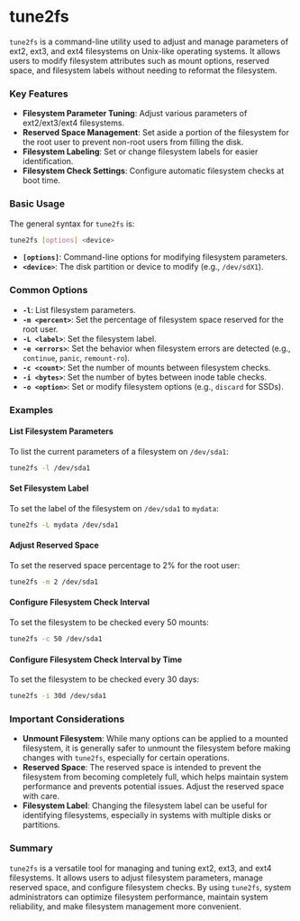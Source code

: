 # tune2fs

`tune2fs` is a command-line utility used to adjust and manage parameters of ext2, ext3, and ext4 filesystems on Unix-like operating systems. It allows users to modify filesystem attributes such as mount options, reserved space, and filesystem labels without needing to reformat the filesystem.

### Key Features

- **Filesystem Parameter Tuning**: Adjust various parameters of ext2/ext3/ext4 filesystems.
- **Reserved Space Management**: Set aside a portion of the filesystem for the root user to prevent non-root users from filling the disk.
- **Filesystem Labeling**: Set or change filesystem labels for easier identification.
- **Filesystem Check Settings**: Configure automatic filesystem checks at boot time.

### Basic Usage

The general syntax for `tune2fs` is:

```sh
tune2fs [options] <device>
```

- **`[options]`**: Command-line options for modifying filesystem parameters.
- **`<device>`**: The disk partition or device to modify (e.g., `/dev/sdX1`).

### Common Options

- **`-l`**: List filesystem parameters.
- **`-m <percent>`**: Set the percentage of filesystem space reserved for the root user.
- **`-L <label>`**: Set the filesystem label.
- **`-e <errors>`**: Set the behavior when filesystem errors are detected (e.g., `continue`, `panic`, `remount-ro`).
- **`-c <count>`**: Set the number of mounts between filesystem checks.
- **`-i <bytes>`**: Set the number of bytes between inode table checks.
- **`-o <option>`**: Set or modify filesystem options (e.g., `discard` for SSDs).

### Examples

#### List Filesystem Parameters

To list the current parameters of a filesystem on `/dev/sda1`:

```sh
tune2fs -l /dev/sda1
```

#### Set Filesystem Label

To set the label of the filesystem on `/dev/sda1` to `mydata`:

```sh
tune2fs -L mydata /dev/sda1
```

#### Adjust Reserved Space

To set the reserved space percentage to 2% for the root user:

```sh
tune2fs -m 2 /dev/sda1
```

#### Configure Filesystem Check Interval

To set the filesystem to be checked every 50 mounts:

```sh
tune2fs -c 50 /dev/sda1
```

#### Configure Filesystem Check Interval by Time

To set the filesystem to be checked every 30 days:

```sh
tune2fs -i 30d /dev/sda1
```

### Important Considerations

- **Unmount Filesystem**: While many options can be applied to a mounted filesystem, it is generally safer to unmount the filesystem before making changes with `tune2fs`, especially for certain operations.
- **Reserved Space**: The reserved space is intended to prevent the filesystem from becoming completely full, which helps maintain system performance and prevents potential issues. Adjust the reserved space with care.
- **Filesystem Label**: Changing the filesystem label can be useful for identifying filesystems, especially in systems with multiple disks or partitions.

### Summary

`tune2fs` is a versatile tool for managing and tuning ext2, ext3, and ext4 filesystems. It allows users to adjust filesystem parameters, manage reserved space, and configure filesystem checks. By using `tune2fs`, system administrators can optimize filesystem performance, maintain system reliability, and make filesystem management more convenient.
